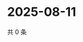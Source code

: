 # 2025-08-11

共 0 条

<!-- BEGIN ZHIHUQUESTIONS -->
<!-- 最后更新时间 Mon Aug 11 2025 15:18:44 GMT+0800 (China Standard Time) -->

<!-- END ZHIHUQUESTIONS -->
